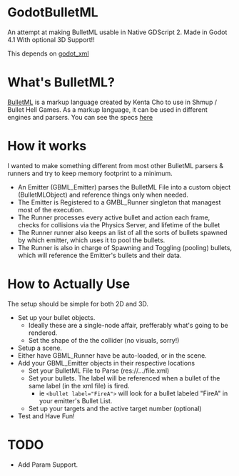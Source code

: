 # GodotBulletML
An attempt at making BulletML usable in Native GDScript 2. Made in Godot 4.1
With optional 3D Support!!

This depends on [godot_xml](https://github.com/elenakrittik/GodotXML/)

# What's BulletML?
[BulletML](https://www.asahi-net.or.jp/~cs8k-cyu/bulletml/index_e.html) is a markup language created by Kenta Cho to use in Shmup / Bullet Hell Games. As a markup language, it can be used in different engines and parsers.
You can see the specs [here](https://www.asahi-net.or.jp/~cs8k-cyu/bulletml/bulletml_ref_e.html)

# How it works
I wanted to make something different from most other BulletML parsers & runners and try to keep memory footprint to a minimum. 
- An Emitter (GBML_Emitter) parses the BulletML File into a custom object (BulletMLObject) and reference things only when needed.
- The Emitter is Registered to a GMBL_Runner singleton that managest most of the execution.
- The Runner processes every active bullet and action each frame, checks for collisions via the Physics Server, and lifetime of the bullet
- The Runner runner also keeps an list of all the sorts of bullets spawned by which emitter, which uses it to pool the bullets.
- The Runner is also in charge of Spawning and Toggling (pooling) bullets, which will reference the Emitter's bullets and their data.

# How to Actually Use
The setup should be simple for both 2D and 3D.
- Set up your bullet objects.
    - Ideally these are a single-node affair, prefferably what's going to be rendered.
    - Set the shape of the the collider (no visuals, sorry!)
- Setup a scene.
- Either have GBML_Runner have be auto-loaded, or in the scene.
- Add your GBML_Emitter objects in their respective locations
    - Set your BulletML File to Parse (res://.../file.xml)
    - Set your bullets. The label will be referenced when a bullet of the same label (in the xml file) is fired.
        - ie `<bullet label="FireA">` will look for a bullet labeled "FireA" in your emitter's Bullet List.
    - Set up your targets and the active target number (optional)
- Test and Have Fun!


# TODO
- Add Param Support.